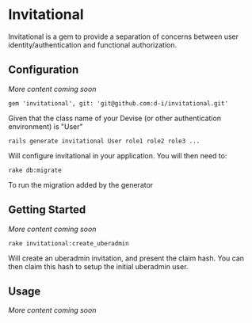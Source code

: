 # Invitational

Invitational is a gem to provide a separation of concerns between
user identity/authentication and functional authorization.

## Configuration

*More content coming soon*

```
gem 'invitational', git: 'git@github.com:d-i/invitational.git'
```

Given that the class name of your Devise (or other authentication environment) is "User"

```
rails generate invitational User role1 role2 role3 ...
```

Will configure invitational in your application.  You will then need to:

```
rake db:migrate
```

To run the migration added by the generator


## Getting Started

*More content coming soon*

```
rake invitational:create_uberadmin
```
Will create an uberadmin invitation, and present the claim hash.  You can then claim this hash to setup the
initial uberadmin user.

## Usage

*More content coming soon*
